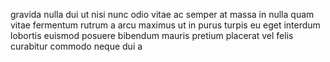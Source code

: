 gravida nulla dui ut nisi nunc odio vitae ac semper at massa in nulla quam vitae
fermentum rutrum a arcu maximus ut in purus turpis eu eget interdum lobortis
euismod posuere bibendum mauris pretium placerat vel felis curabitur commodo
neque dui a